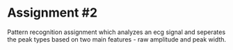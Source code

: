 # Assignment \#2
Pattern recognition assignment which analyzes an ecg signal and seperates the peak types based on two main features - raw amplitude 
and peak width.
